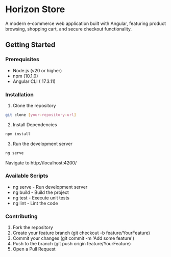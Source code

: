 # Horizon Store

A modern e-commerce web application built with Angular, featuring product browsing, shopping cart, and secure checkout functionality.

## Getting Started

### Prerequisites
- Node.js (v20 or higher)
- npm (10.1.0)
- Angular CLI ( 17.3.11)

### Installation

1. Clone the repository
```bash
git clone [your-repository-url]
```

2. Install Dependencies
```bash
npm install
```

3. Run the development server
```bash
ng serve
```

Navigate to http://localhost:4200/

### Available Scripts

- ng serve - Run development server
- ng build - Build the project
- ng test - Execute unit tests
- ng lint - Lint the code

### Contributing

1. Fork the repository
2. Create your feature branch (git checkout -b feature/YourFeature)
3. Commit your changes (git commit -m 'Add some feature')
4. Push to the branch (git push origin feature/YourFeature)
5. Open a Pull Request
